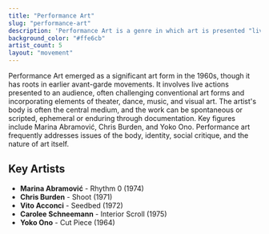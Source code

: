 ```yaml
---
title: "Performance Art"
slug: "performance-art"
description: 'Performance Art is a genre in which art is presented "live," typically by the artist but sometimes with collaborators or performers.'
background_color: "#ffe6cb"
artist_count: 5
layout: "movement"
---
```


Performance Art emerged as a significant art form in the 1960s, though it has roots in earlier avant-garde movements. It involves live actions presented to an audience, often challenging conventional art forms and incorporating elements of theater, dance, music, and visual art. The artist's body is often the central medium, and the work can be spontaneous or scripted, ephemeral or enduring through documentation. Key figures include Marina Abramović, Chris Burden, and Yoko Ono. Performance art frequently addresses issues of the body, identity, social critique, and the nature of art itself.

## Key Artists

- **Marina Abramović** - Rhythm 0 (1974)
- **Chris Burden** - Shoot (1971)
- **Vito Acconci** - Seedbed (1972)
- **Carolee Schneemann** - Interior Scroll (1975)
- **Yoko Ono** - Cut Piece (1964)
